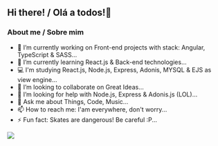 ## Hi there! / Olá a todos!👋


### About me / Sobre mim

- 🔭 I’m currently working on Front-end projects with stack: Angular, TypeScript & SASS...
- 🌱 I’m currently learning React.js & Back-end technologies...
- 💻 I'm studying React.js, Node.js, Express, Adonis, MYSQL & EJS as view engine...
- 👯 I’m looking to collaborate on Great Ideas...
- 🤔 I’m looking for help with Node.js, Express & Adonis.js (LOL)...
- 💬 Ask me about Things, Code, Music...
- 📫 How to reach me: I'am everywhere, don't worry...
- ⚡ Fun fact: Skates are dangerous! Be careful :P...

![](https://komarev.com/ghpvc/?username=pedrohsouza20&color=blue&label=Profile+Views)
